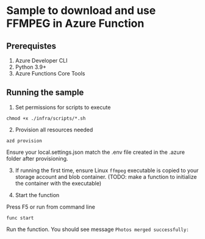 # Sample to download and use FFMPEG in Azure Function

## Prerequistes
1) Azure Developer CLI
2) Python 3.9+
3) Azure Functions Core Tools

## Running the sample
1) Set permissions for scripts to execute

```shell
chmod +x ./infra/scripts/*.sh
```

2) Provision all resources needed

```shell
azd provision
```

Ensure your local.settings.json match the .env file created in the .azure folder after provisioning.

3) If running the first time, ensure Linux `ffmpeg` executable is copied to your storage account and blob container.  (TODO: make a function to initialize the container with the executable)

4) Start the function

Press F5 or run from command line

```shell
func start
```

Run the function.  You should see message `Photos merged successfully: `